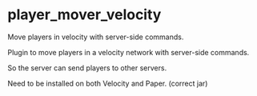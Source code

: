 # player_mover_velocity
Move players in velocity with server-side commands.

Plugin to move players in a velocity network with server-side commands.  

So the server can send players to other servers.  

Need to be installed on both Velocity and Paper. (correct jar)
